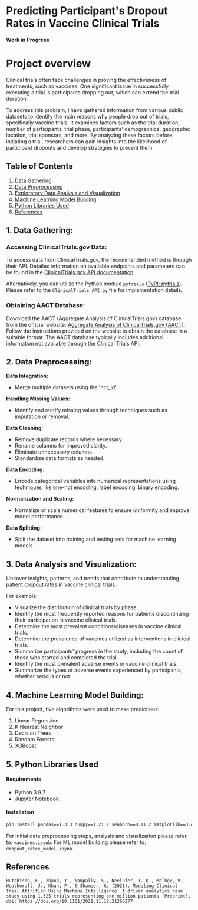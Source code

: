 # Predicting Participant's Dropout Rates in Vaccine Clinical Trials

**Work in Progress**

# Project overview

Clinical trials often face challenges in proving the effectiveness of treatments, such as vaccines. One significant issue in successfully executing a trial is participants dropping out, which can extend the trial duration.

To address this problem, I have gathered information from various public datasets to identify the main reasons why people drop out of trials, specifically vaccine trials. It examines factors such as the trial duration, number of participants, trial phase, participants' demographics, geographic location, trial sponsors, and more. By analyzing these factors before initiating a trial, researchers can gain insights into the likelihood of participant dropouts and develop strategies to prevent them.

## Table of Contents
1. [Data Gathering](#1-data-gathering)
2. [Data Preprocessing](#2-data-preprocessing)
3. [Exploratory Data Analysis and Visualization](#3-exploratory-data-analysis-and-visualization)
4. [Machine Learning Model Building](#4-machine-learning-model-building)
5. [Python Libraries Used](#5-python-libraries-used)
6. [References](#references)


## 1. Data Gathering:

### Accessing ClinicalTrials.gov Data:

To access data from ClinicalTrials.gov, the recommended method is through their API. Detailed information on available endpoints and parameters can be found in the [ClinicalTrials.gov API documentation](https://clinicaltrials.gov/data-api/api).

Alternatively, you can utilize the Python module `pytrials` ([PyPI: pytrials](https://pypi.org/project/pytrials/)). Please refer to the `ClinicalTrials_API.py` file for implementation details.

### Obtaining AACT Database:

Download the AACT (Aggregate Analysis of ClinicalTrials.gov) database from the official website: [Aggregate Analysis of ClinicalTrials.gov (AACT)](https://aact.ctti-clinicaltrials.org/download). Follow the instructions provided on the website to obtain the database in a suitable format. The AACT database typically includes additional information not available through the Clinical Trials API.

## 2. Data Preprocessing:

**Data Integration:**
- Merge multiple datasets using the 'nct_id'.

**Handling Missing Values:**
- Identify and rectify missing values through techniques such as imputation or removal.

**Data Cleaning:**
- Remove duplicate records where necessary.
- Rename columns for improved clarity.
- Eliminate unnecessary columns.
- Standardize data formats as needed.

**Data Encoding:**
- Encode categorical variables into numerical representations using techniques like one-hot encoding, label encoding, binary encoding.

**Normalization and Scaling:**
- Normalize or scale numerical features to ensure uniformity and improve model performance. 

**Data Splitting:**
- Split the dataset into training and testing sets for machine learning models.

## 3. Data Analysis and Visualization:

Uncover insights, patterns, and trends that contribute to understanding patient dropout rates in vaccine clinical trials.

For example:
- Visualize the distribution of clinical trials by phase.
- Identify the most frequently reported reasons for patients discontinuing their participation in vaccine clinical trials.
- Determine the most prevalent conditions/diseases in vaccine clinical trials.
- Determine the prevalence of vaccines utilized as interventions in clinical trials.
- Summarize participants' progress in the study, including the count of those who started and completed the trial.
- Identify the most prevalent adverse events in vaccine clinical trials.
- Summarize the types of adverse events experienced by participants, whether serious or not.

## 4. Machine Learning Model Building:

For this project, five algorithms were used to make predictions:

1. Linear Regression
2. K Nearest Neighbor
3. Decision Trees
4. Random Forests
5. XGBoost

## 5. Python Libraries Used

#### Requirements

- Python 3.9.7 
- Jupyter Notebook

#### Installation

```bash
pip install pandas==1.3.3 numpy==1.21.2 seaborn==0.11.2 matplotlib==3.4.3 scikit-learn==0.24.2  xgboost==2.0.3
```

For initial data preprocessing steps, analysis and visualization please refer to: `vaccines.ipynb`.
For ML model building please refer to: `dropout_rates_model.ipynb`.

## References
```
Hutchison, E., Zhang, Y., Nampally, S., Neelufer, I. K., Malkov, V., Weatherall, J., Khan, F., & Shameer, K. (2021). Modeling Clinical Trial Attrition Using Machine Intelligence: A driver analytics case study using 1,325 trials representing one million patients [Preprint]. doi: https://doi.org/10.1101/2021.11.12.21266277

